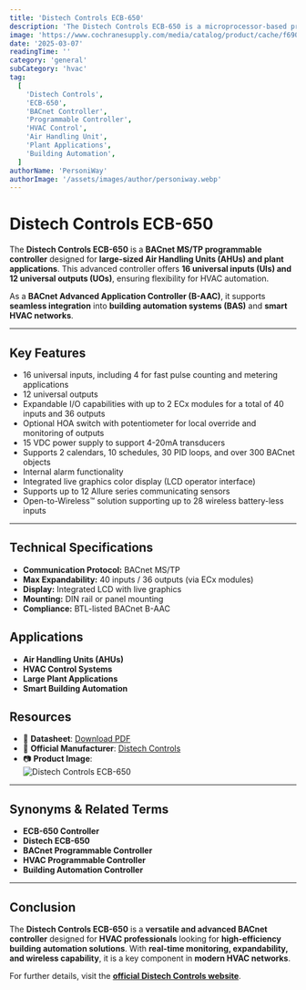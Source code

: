 ```yaml
---
title: 'Distech Controls ECB-650'
description: 'The Distech Controls ECB-650 is a microprocessor-based programmable controller designed to manage large-sized Air Handling Units (AHUs) and medium to large plant applications. It features 16 universal inputs (UIs) and 12 universal outputs (UOs), offering flexibility for various HVAC configurations.'
image: 'https://www.cochranesupply.com/media/catalog/product/cache/f6904101c3845fe6dc5a7e82c9b4e95f/e/c/ecb-650.jpg'
date: '2025-03-07'
readingTime: ''
category: 'general'
subCategory: 'hvac'
tag:
  [
    'Distech Controls',
    'ECB-650',
    'BACnet Controller',
    'Programmable Controller',
    'HVAC Control',
    'Air Handling Unit',
    'Plant Applications',
    'Building Automation',
  ]
authorName: 'PersoniWay'
authorImage: '/assets/images/author/personiway.webp'
---
```


# Distech Controls ECB-650

The **Distech Controls ECB-650** is a **BACnet MS/TP programmable controller** designed for **large-sized Air Handling Units (AHUs) and plant applications**. This advanced controller offers **16 universal inputs (UIs) and 12 universal outputs (UOs)**, ensuring flexibility for HVAC automation.

As a **BACnet Advanced Application Controller (B-AAC)**, it supports **seamless integration** into **building automation systems (BAS)** and **smart HVAC networks**.

---

## **Key Features**

- 16 universal inputs, including 4 for fast pulse counting and metering applications
- 12 universal outputs
- Expandable I/O capabilities with up to 2 ECx modules for a total of 40 inputs and 36 outputs
- Optional HOA switch with potentiometer for local override and monitoring of outputs
- 15 VDC power supply to support 4-20mA transducers
- Supports 2 calendars, 10 schedules, 30 PID loops, and over 300 BACnet objects
- Internal alarm functionality
- Integrated live graphics color display (LCD operator interface)
- Supports up to 12 Allure series communicating sensors
- Open-to-Wireless™ solution supporting up to 28 wireless battery-less inputs

---

## **Technical Specifications**

- **Communication Protocol:** BACnet MS/TP
- **Max Expandability:** 40 inputs / 36 outputs (via ECx modules)
- **Display:** Integrated LCD with live graphics
- **Mounting:** DIN rail or panel mounting
- **Compliance:** BTL-listed BACnet B-AAC

## **Applications**

- **Air Handling Units (AHUs)**
- **HVAC Control Systems**
- **Large Plant Applications**
- **Smart Building Automation**

## **Resources**

- 📄 **Datasheet**: [Download PDF](https://downloads.onesight.solutions/Distech/ECB/ECB-600.pdf)
- 🏢 **Official Manufacturer**: [Distech Controls](https://www.distech-controls.com)
- 📷 **Product Image**:  
  ![Distech Controls ECB-650](https://www.cochranesupply.com/media/catalog/product/cache/f6904101c3845fe6dc5a7e82c9b4e95f/e/c/ecb-650.jpg)

---

## **Synonyms & Related Terms**

- **ECB-650 Controller**
- **Distech ECB-650**
- **BACnet Programmable Controller**
- **HVAC Programmable Controller**
- **Building Automation Controller**

---

## **Conclusion**

The **Distech Controls ECB-650** is a **versatile and advanced BACnet controller** designed for **HVAC professionals** looking for **high-efficiency building automation solutions**. With **real-time monitoring, expandability, and wireless capability**, it is a key component in **modern HVAC networks**.

For further details, visit the **[official Distech Controls website](https://www.distech-controls.com)**.
